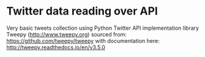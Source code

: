 # Twitter data reading over API
Very basic tweets collection using Python Twitter API implementation library Tweepy (http://www.tweepy.org) sourced from: https://github.com/tweepy/tweepy with documentation here: http://tweepy.readthedocs.io/en/v3.5.0

